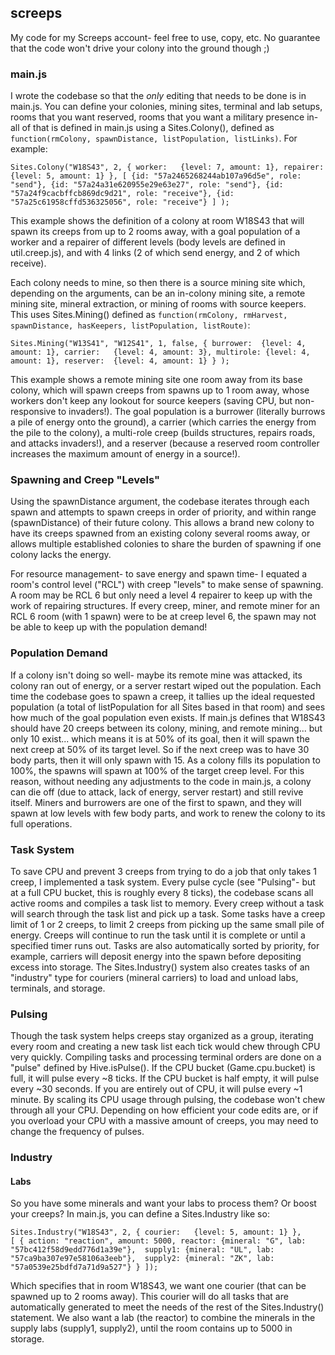 ## screeps

My code for my Screeps account- feel free to use, copy, etc. No guarantee that the code won't drive your colony into the ground though ;)

### main.js

I wrote the codebase so that the *only* editing that needs to be done is in main.js. You can define your colonies, mining sites, terminal and lab setups, rooms that you want reserved, rooms that you want a military presence in- all of that is defined in main.js using a Sites.Colony(), defined as `function(rmColony, spawnDistance, listPopulation, listLinks)`. For example:

`Sites.Colony("W18S43", 2,
	{ worker:   {level: 7, amount: 1},
	  repairer: {level: 5, amount: 1} },
	[ {id: "57a2465268244ab107a96d5e", role: "send"},
	  {id: "57a24a31e620955e29e63e27", role: "send"},
	  {id: "57a24f9cacbffcb869dc9d21", role: "receive"},
	  {id: "57a25c61958cffd536325056", role: "receive"} ] );`

This example shows the definition of a colony at room W18S43 that will spawn its creeps from up to 2 rooms away, with a goal population of a worker and a repairer of different levels (body levels are defined in util.creep.js), and with 4 links (2 of which send energy, and 2 of which receive).

Each colony needs to mine, so then there is a source mining site which, depending on the arguments, can be an in-colony mining site, a remote mining site, mineral extraction, or mining of rooms with source keepers. This uses Sites.Mining() defined as `function(rmColony, rmHarvest, spawnDistance, hasKeepers, listPopulation, listRoute)`:

`Sites.Mining("W13S41", "W12S41", 1, false,
	{ burrower:  {level: 4, amount: 1},
	  carrier:   {level: 4, amount: 3},
	  multirole: {level: 4, amount: 1},
	  reserver:  {level: 4, amount: 1} } );`
			  
This example shows a remote mining site one room away from its base colony, which will spawn creeps from spawns up to 1 room away, whose workers don't keep any lookout for source keepers (saving CPU, but non-responsive to invaders!). The goal population is a burrower (literally burrows a pile of energy onto the ground), a carrier (which carries the energy from the pile to the colony), a multi-role creep (builds structures, repairs roads, and attacks invaders!), and a reserver (because a reserved room controller increases the maximum amount of energy in a source!).

### Spawning and Creep "Levels"

Using the spawnDistance argument, the codebase iterates through each spawn and attempts to spawn creeps in order of priority, and within range (spawnDistance) of their future colony. This allows a brand new colony to have its creeps spawned from an existing colony several rooms away, or allows multiple established colonies to share the burden of spawning if one colony lacks the energy.

For resource management- to save energy and spawn time- I equated a room's control level ("RCL") with creep "levels" to make sense of spawning. A room may be RCL 6 but only need a level 4 repairer to keep up with the work of repairing structures. If every creep, miner, and remote miner for an RCL 6 room (with 1 spawn) were to be at creep level 6, the spawn may not be able to keep up with the population demand!

### Population Demand

If a colony isn't doing so well- maybe its remote mine was attacked, its colony ran out of energy, or a server restart wiped out the population. Each time the codebase goes to spawn a creep, it tallies up the ideal requested population (a total of listPopulation for all Sites based in that room) and sees how much of the goal population even exists. If main.js defines that W18S43 should have 20 creeps between its colony, mining, and remote mining... but only 10 exist... which means it is at 50% of its goal, then it will spawn the next creep at 50% of its target level. So if the next creep was to have 30 body parts, then it will only spawn with 15. As a colony fills its population to 100%, the spawns will spawn at 100% of the target creep level. For this reason, without needing any adjustments to the code in main.js, a colony can die off (due to attack, lack of energy, server restart) and still revive itself. Miners and burrowers are one of the first to spawn, and they will spawn at low levels with few body parts, and work to renew the colony to its full operations.

### Task System

To save CPU and prevent 3 creeps from trying to do a job that only takes 1 creep, I implemented a task system. Every pulse cycle (see "Pulsing"- but at a full CPU bucket, this is roughly every 8 ticks), the codebase scans all active rooms and compiles a task list to memory. Every creep without a task will search through the task list and pick up a task. Some tasks have a creep limit of 1 or 2 creeps, to limit 2 creeps from picking up the same small pile of energy. Creeps will continue to run the task until it is complete or until a specified timer runs out. Tasks are also automatically sorted by priority, for example, carriers will deposit energy into the spawn before depositing excess into storage. The Sites.Industry() system also creates tasks of an "industry" type for couriers (mineral carriers) to load and unload labs, terminals, and storage.

### Pulsing

Though the task system helps creeps stay organized as a group, iterating every room and creating a new task list each tick would chew through CPU very quickly. Compiling tasks and processing terminal orders are done on a "pulse" defined by Hive.isPulse(). If the CPU bucket (Game.cpu.bucket) is full, it will pulse every ~8 ticks. If the CPU bucket is half empty, it will pulse every ~30 seconds. If you are entirely out of CPU, it will pulse every ~1 minute. By scaling its CPU usage through pulsing, the codebase won't chew through all your CPU. Depending on how efficient your code edits are, or if you overload your CPU with a massive amount of creeps, you may need to change the frequency of pulses.

### Industry

#### Labs

So you have some minerals and want your labs to process them? Or boost your creeps? In main.js, you can define a Sites.Industry like so:

`Sites.Industry("W18S43", 2,
	{ courier:   {level: 5, amount: 1} },            
	[ { action: "reaction", amount: 5000,
		reactor: {mineral: "G", lab: "57bc412f58d9edd776d1a39e"}, 
		supply1: {mineral: "UL", lab: "57ca9ba307e97e58106a3eeb"}, 
		supply2: {mineral: "ZK", lab: "57a0539e25bdfd7a71d9a527"} } ]);`

Which specifies that in room W18S43, we want one courier (that can be spawned up to 2 rooms away). This courier will do all tasks that are automatically generated to meet the needs of the rest of the Sites.Industry() statement. We also want a lab (the reactor) to combine the minerals in the supply labs (supply1, supply2), until the room contains up to 5000 in storage.




















